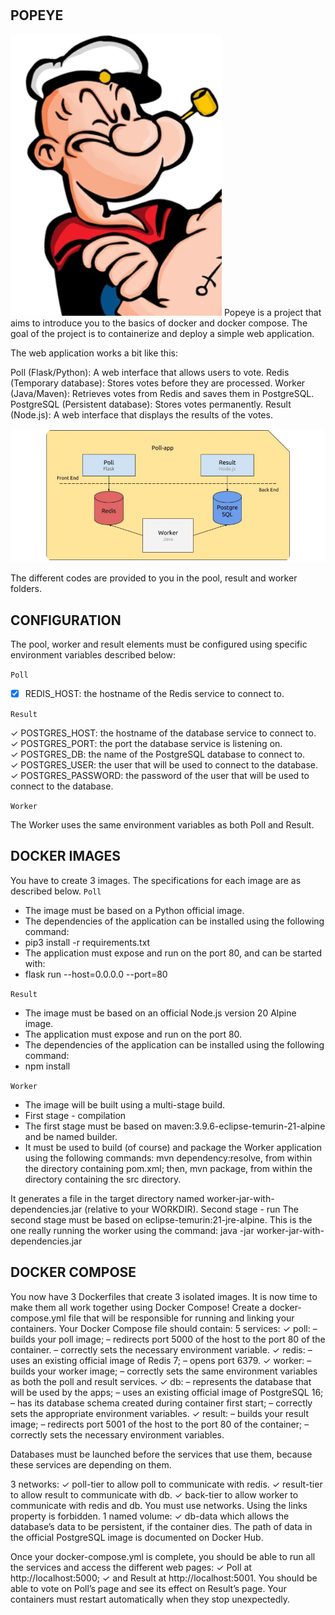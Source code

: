 #

## POPEYE 
![popeye](pictures/Portrait.popeye.png)
Popeye is a project that aims to introduce you to the basics of docker and docker compose.
The goal of the project is to containerize and deploy a simple web application.

The web application works a bit like this:

Poll (Flask/Python): A web interface that allows users to vote.
Redis (Temporary database): Stores votes before they are processed.
Worker (Java/Maven): Retrieves votes from Redis and saves them in PostgreSQL.
PostgreSQL (Persistent database): Stores votes permanently.
Result (Node.js): A web interface that displays the results of the votes.

![application](pictures/application.png)

The different codes are provided to you in the pool, result and worker folders.

## CONFIGURATION 

The pool, worker and result elements must be configured using specific environment variables described below:

`Poll`

- [x] REDIS_HOST: the hostname of the Redis service to connect to.

`Result`

✓ POSTGRES_HOST: the hostname of the database service to connect to. <br>
✓ POSTGRES_PORT: the port the database service is listening on. <br>
✓ POSTGRES_DB: the name of the PostgreSQL database to connect to. <br>
✓ POSTGRES_USER: the user that will be used to connect to the database.<br>
✓ POSTGRES_PASSWORD: the password of the user that will be used to connect to the database.<br>

`Worker`

The Worker uses the same environment variables as both Poll and Result.<br>

## DOCKER IMAGES

You have to create 3 images.
The specifications for each image are as described below.
`Poll`

- The image must be based on a Python official image.
- The dependencies of the application can be installed using the following command:
- pip3 install -r requirements.txt
- The application must expose and run on the port 80, and can be started with:
- flask run --host=0.0.0.0 --port=80

`Result`

- The image must be based on an official Node.js version 20 Alpine image.
- The application must expose and run on the port 80.
- The dependencies of the application can be installed using the following command:
- npm install

`Worker`

- The image will be built using a multi-stage build.
- First stage - compilation
- The first stage must be based on maven:3.9.6-eclipse-temurin-21-alpine and be named builder.
- It must be used to build (of course) and package the Worker application using the following
commands:
    mvn dependency:resolve, from within the directory containing pom.xml;
    then, mvn package, from within the directory containing the src directory.

It generates a file in the target directory named worker-jar-with-dependencies.jar (relative to your
WORKDIR).
Second stage - run
The second stage must be based on eclipse-temurin:21-jre-alpine.
This is the one really running the worker using the command:
java -jar worker-jar-with-dependencies.jar

## DOCKER COMPOSE 

You now have 3 Dockerfiles that create 3 isolated images.
It is now time to make them all work together using Docker Compose!
Create a docker-compose.yml file that will be responsible for running and linking your containers.
Your Docker Compose file should contain:
5 services:
✓ poll:
– builds your poll image;
– redirects port 5000 of the host to the port 80 of the container.
– correctly sets the necessary environment variable.
✓ redis:
– uses an existing official image of Redis 7;
– opens port 6379.
✓ worker:
– builds your worker image;
– correctly sets the same environment variables as both the poll and result services.
✓ db:
– represents the database that will be used by the apps;
– uses an existing official image of PostgreSQL 16;
– has its database schema created during container first start;
– correctly sets the appropriate environment variables.
✓ result:
– builds your result image;
– redirects port 5001 of the host to the port 80 of the container;
– correctly sets the necessary environment variables.

Databases must be launched before the services that use them, because these services
are depending on them.

3 networks:
✓ poll-tier to allow poll to communicate with redis.
✓ result-tier to allow result to communicate with db.
✓ back-tier to allow worker to communicate with redis and db.
You must use networks. Using the links property is forbidden.
1 named volume:
✓ db-data which allows the database’s data to be persistent, if the container dies.
The path of data in the official PostgreSQL image is documented on Docker Hub.

Once your docker-compose.yml is complete, you should be able to run all the services and access the
different web pages:
✓ Poll at http://localhost:5000;
✓ and Result at http://localhost:5001.
You should be able to vote on Poll’s page and see its effect on Result’s page.
Your containers must restart automatically when they stop unexpectedly.
